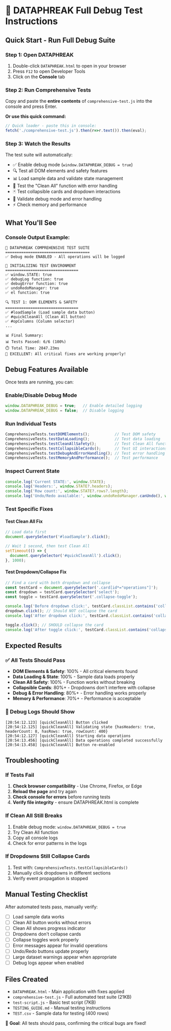# 🚀 DATAPHREAK Full Debug Test Instructions

## Quick Start - Run Full Debug Suite

### Step 1: Open DATAPHREAK
1. Double-click `DATAPHREAK.html` to open in your browser
2. Press `F12` to open Developer Tools
3. Click on the **Console** tab

### Step 2: Run Comprehensive Tests
Copy and paste the **entire contents** of `comprehensive-test.js` into the console and press Enter.

**Or use this quick command:**
```javascript
// Quick loader - paste this in console:
fetch('./comprehensive-test.js').then(r=>r.text()).then(eval);
```

### Step 3: Watch the Results
The test suite will automatically:
- ✅ Enable debug mode (`window.DATAPHREAK_DEBUG = true`)
- 🔍 Test all DOM elements and safety features
- 📊 Load sample data and validate state management
- 🧹 Test the "Clean All" function with error handling
- 🃏 Test collapsible cards and dropdown interactions
- 🚨 Validate debug mode and error handling
- ⚡ Check memory and performance

## What You'll See

### Console Output Example:
```
🚀 DATAPHREAK COMPREHENSIVE TEST SUITE
=====================================
✅ Debug mode ENABLED - All operations will be logged

🔧 INITIALIZING TEST ENVIRONMENT
================================
✅ window.STATE: true
✅ debugLog function: true
✅ debugError function: true
✅ undoRedoManager: true
✅ el function: true

🔍 TEST 1: DOM ELEMENTS & SAFETY
================================
✅ #loadSample (Load sample data button)
✅ #quickCleanAll (Clean All button)
✅ #opColumns (Column selector)
...

📊 Final Summary:
📊 Tests Passed: 6/6 (100%)
⏱️ Total Time: 2847.23ms
🎉 EXCELLENT: All critical fixes are working properly!
```

## Debug Features Available

Once tests are running, you can:

### Enable/Disable Debug Mode
```javascript
window.DATAPHREAK_DEBUG = true;   // Enable detailed logging
window.DATAPHREAK_DEBUG = false;  // Disable logging
```

### Run Individual Tests
```javascript
ComprehensiveTests.testDOMElements();           // Test DOM safety
ComprehensiveTests.testDataLoading();           // Test data loading
ComprehensiveTests.testCleanAllSafety();        // Test Clean All function
ComprehensiveTests.testCollapsibleCards();      // Test UI interactions
ComprehensiveTests.testDebugAndErrorHandling(); // Test error handling
ComprehensiveTests.testMemoryAndPerformance();  // Test performance
```

### Inspect Current State
```javascript
console.log('Current STATE:', window.STATE);
console.log('Headers:', window.STATE?.headers);
console.log('Row count:', window.STATE?.rows?.length);
console.log('Undo/Redo available:', window.undoRedoManager.canUndo(), window.undoRedoManager.canRedo());
```

### Test Specific Fixes

#### Test Clean All Fix
```javascript
// Load data first
document.querySelector('#loadSample').click();

// Wait 1 second, then test Clean All
setTimeout(() => {
  document.querySelector('#quickCleanAll').click();
}, 1000);
```

#### Test Dropdown/Collapse Fix
```javascript
// Find a card with both dropdown and collapse
const testCard = document.querySelector('.card[id*="operations"]');
const dropdown = testCard.querySelector('select');
const toggle = testCard.querySelector('.collapse-toggle');

console.log('Before dropdown click:', testCard.classList.contains('collapsed'));
dropdown.click(); // Should NOT collapse the card
console.log('After dropdown click:', testCard.classList.contains('collapsed'));

toggle.click(); // SHOULD collapse the card
console.log('After toggle click:', testCard.classList.contains('collapsed'));
```

## Expected Results

### ✅ All Tests Should Pass
- **DOM Elements & Safety**: 100% - All critical elements found
- **Data Loading & State**: 100% - Sample data loads properly
- **Clean All Safety**: 100% - Function works without breaking
- **Collapsible Cards**: 80%+ - Dropdowns don't interfere with collapse
- **Debug & Error Handling**: 80%+ - Error handling works properly
- **Memory & Performance**: 70%+ - Performance is acceptable

### 🐛 Debug Logs Should Show
```
[20:54:12.123] [quickCleanAll] Button clicked
[20:54:12.125] [quickCleanAll] Validating state {hasHeaders: true, headerCount: 8, hasRows: true, rowCount: 400}
[20:54:12.127] [quickCleanAll] Starting data operations
[20:54:13.456] [quickCleanAll] Data operations completed successfully
[20:54:13.458] [quickCleanAll] Button re-enabled
```

## Troubleshooting

### If Tests Fail
1. **Check browser compatibility** - Use Chrome, Firefox, or Edge
2. **Reload the page** and try again
3. **Check console for errors** before running tests
4. **Verify file integrity** - ensure DATAPHREAK.html is complete

### If Clean All Still Breaks
1. Enable debug mode: `window.DATAPHREAK_DEBUG = true`
2. Try Clean All function
3. Copy all console logs
4. Check for error patterns in the logs

### If Dropdowns Still Collapse Cards
1. Test with: `ComprehensiveTests.testCollapsibleCards()`
2. Manually click dropdowns in different sections
3. Verify event propagation is stopped

## Manual Testing Checklist

After automated tests pass, manually verify:

- [ ] Load sample data works
- [ ] Clean All button works without errors
- [ ] Clean All shows progress indicator
- [ ] Dropdowns don't collapse cards
- [ ] Collapse toggles work properly
- [ ] Error messages appear for invalid operations
- [ ] Undo/Redo buttons update properly
- [ ] Large dataset warnings appear when appropriate
- [ ] Debug logs appear when enabled

## Files Created

- `DATAPHREAK.html` - Main application with fixes applied
- `comprehensive-test.js` - Full automated test suite (21KB)
- `test-script.js` - Basic test script (7KB)  
- `TESTING_GUIDE.md` - Manual testing instructions
- `TEST.csv` - Sample data for testing (400 rows)

🎯 **Goal**: All tests should pass, confirming the critical bugs are fixed!